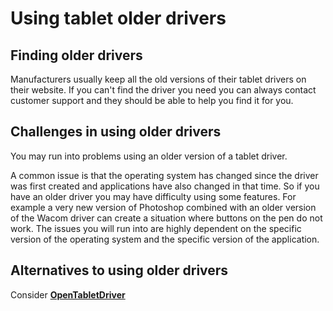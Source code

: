 # Using tablet older drivers

## Finding older drivers

Manufacturers usually keep all the old versions of their tablet drivers on their website. If you can't find the driver you need you can always contact customer support and they should be able to help you find it for you.

## Challenges in using older drivers

You may run into problems using an older version of a tablet driver.

A common issue is that the operating system has changed since the driver was first created and applications have also changed in that time. So if you have an older driver you may have difficulty using some features. For example a very new version of Photoshop combined with an older version of the Wacom driver can create a situation where buttons on the pen do not work. The issues you will run into are highly dependent on the specific version of the operating system and the specific version of the application.

## Alternatives to using older drivers

Consider [**OpenTabletDriver** ](opentabletdriver/opentabletdriver-application-data-directory.md)
